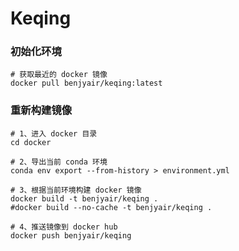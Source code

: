 # Keqing

### 初始化环境

```shell
# 获取最近的 docker 镜像
docker pull benjyair/keqing:latest
```

### 重新构建镜像

```shell
# 1、进入 docker 目录
cd docker

# 2、导出当前 conda 环境
conda env export --from-history > environment.yml

# 3、根据当前环境构建 docker 镜像
docker build -t benjyair/keqing .
#docker build --no-cache -t benjyair/keqing .

# 4、推送镜像到 docker hub
docker push benjyair/keqing
```

